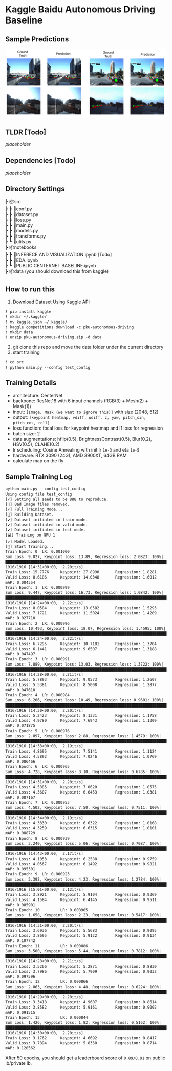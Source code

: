 # Kaggle Baidu Autonomous Driving Baseline

## Sample Predictions
<img src='https://github.com/sin1012/kaggle_baidu_autonomous_driving/blob/main/images/sample_predictions.png'>

## TLDR [Todo]
_placeholder_

## Dependencies [Todo]
_placeholder_

## Directory Settings
┣ 📦src  
┣ ┣ 📜conf.py  
┣ ┣ 📜dataset.py  
┣ ┣ 📜loss.py  
┣ ┣ 📜main.py  
┣ ┣ 📜models.py  
┣ ┣ 📜transforms.py   
┣ ┗ 📜utils.py    
┣ 📦notebooks  
┣ ┣ 📜INFERECE AND VISUALIZATION.ipynb [Todo]  
┣ ┣ 📜EDA.ipynb  
┣ ┗ 📜PUBLIC CENTERNET BASELINE.ipynb  
┣ 📦data (you should download this from kaggle)

## How to run this 
1. Download Dataset Using Kaggle API
```
! pip install kaggle
! mkdir ~/.kaggle/
! mv kaggle.json ~/.kaggle/
! kaggle competitions download -c pku-autonomous-driving
! mkdir data
! unzip pku-autonomous-driving.zip -d data
```
2. git clone this repo and move the data folder under the current directory
3. start training
```
! cd src
! python main.py --config test_config
```

## Training Details 
- architecture: CenterNet
- backbone: ResNet18 with 6 input channels (RGB(3) + Mesh(2) + Mask(1))
- input: `[Image, Mask (we want to ignore this)]` with size (2048, 512)
- output: `[keypoint heatmap, vdiff, udiff, z, yaw, pitch_sin, pitch_cos, roll]`
- loss function: focal loss for keypoint heatmap and l1 loss for regression
- batch size: 2
- data augmentations: hflip(0.5), BrightnessContrast(0.5), Blur(0.2), HSV(0.5), CLAHE(0.2)
- lr scheduling: Cosine Annealing with init lr `1e-3` and eta `1e-5`
- hardware: RTX 3090 (24G), AMD 3900XT, 64GB RAM
- calculate map on the fly

## Sample Training Log
```
python main.py --config test_config
Using config file test_config
[✔️] Setting all seeds to be 888 to reproduce.
[🐻] Bad Image files removed.
[✔️] Full Training Mode...
[🐶] Building Dataset.
[✔️] Dataset initiated in train mode.
[✔️] Dataset initiated in valid mode.
[✔️] Dataset initiated in test mode.
[💻] Training on GPU 1
[✔️] Model Loaded.
[🚀] Start Training...
Train Epoch: 0  LR: 0.001000
Sum Loss: 9.027, Keypoint loss: 13.89, Regression loss: 2.0823: 100%|███████████████████████████████████████████████████████████████████████████████████████████████████████████████████| 1916/1916 [14:31<00:00,  2.20it/s]
Train Loss: 15.7776     Keypoint: 27.8990       Regression: 1.8281
Valid Loss: 8.6186      Keypoint: 14.0348       Regression: 1.6012      mAP: 0.004354
Train Epoch: 1  LR: 0.000999
Sum Loss: 9.447, Keypoint loss: 16.73, Regression loss: 1.0842: 100%|████████████████████████████████████████████████████████████████████████████████████████████████████████████████████████████████████████████████████████████████████████████████████████| 1916/1916 [14:24<00:00,  2.22it/s]
Train Loss: 8.0584      Keypoint: 13.0582       Regression: 1.5293
Valid Loss: 7.1721      Keypoint: 11.5024       Regression: 1.4209      mAP: 0.027710
Train Epoch: 2  LR: 0.000996
Sum Loss: 10.493, Keypoint loss: 18.07, Regression loss: 1.4595: 100%|███████████████████████████████████████████████████████████████████████████████████████████████████████████████████████████████████████████████████████████████████████████████████████| 1916/1916 [14:24<00:00,  2.22it/s]
Train Loss: 6.7295      Keypoint: 10.7181       Regression: 1.3704
Valid Loss: 6.1441      Keypoint: 9.6507        Regression: 1.3188      mAP: 0.047497
Train Epoch: 3  LR: 0.000991
Sum Loss: 7.889, Keypoint loss: 13.03, Regression loss: 1.3722: 100%|████████████████████████████████████████████████████████████████████████████████████████████████████████████████████████████████████████████████████████████████████████████████████████| 1916/1916 [14:28<00:00,  2.21it/s]
Train Loss: 5.7893      Keypoint: 9.0573        Regression: 1.2607
Valid Loss: 5.5381      Keypoint: 8.5008        Regression: 1.2877      mAP: 0.047618
Train Epoch: 4  LR: 0.000984
Sum Loss: 6.206, Keypoint loss: 10.49, Regression loss: 0.9601: 100%|████████████████████████████████████████████████████████████████████████████████████████████████████████████████████████████████████████████████████████████████████████████████████████| 1916/1916 [14:30<00:00,  2.20it/s]
Train Loss: 5.2423      Keypoint: 8.1331        Regression: 1.1758
Valid Loss: 4.9780      Keypoint: 7.6943        Regression: 1.1309      mAP: 0.071875
Train Epoch: 5  LR: 0.000976
Sum Loss: 2.897, Keypoint loss: 2.88, Regression loss: 1.4579: 100%|█████████████████████████████████████████████████████████████████████████████████████████████████████████████████████████████████████████████████████████████████████████████████████████| 1916/1916 [14:33<00:00,  2.19it/s]
Train Loss: 4.8695      Keypoint: 7.5141        Regression: 1.1124
Valid Loss: 4.5892      Keypoint: 7.0246        Regression: 1.0769      mAP: 0.086466
Train Epoch: 6  LR: 0.000965
Sum Loss: 4.728, Keypoint loss: 8.10, Regression loss: 0.6785: 100%|█████████████████████████████████████████████████████████████████████████████████████████████████████████████████████████████████████████████████████████████████████████████████████████| 1916/1916 [14:31<00:00,  2.20it/s]
Train Loss: 4.5885      Keypoint: 7.0620        Regression: 1.0575
Valid Loss: 4.3607      Keypoint: 6.6453        Regression: 1.0381      mAP: 0.087167
Train Epoch: 7  LR: 0.000953
Sum Loss: 4.502, Keypoint loss: 7.50, Regression loss: 0.7511: 100%|█████████████████████████████████████████████████████████████████████████████████████████████████████████████████████████████████████████████████████████████████████████████████████████| 1916/1916 [14:34<00:00,  2.19it/s]
Train Loss: 4.3330      Keypoint: 6.6322        Regression: 1.0168
Valid Loss: 4.3259      Keypoint: 6.6315        Regression: 1.0101      mAP: 0.088729
Train Epoch: 8  LR: 0.000939
Sum Loss: 3.240, Keypoint loss: 5.06, Regression loss: 0.7087: 100%|█████████████████████████████████████████████████████████████████████████████████████████████████████████████████████████████████████████████████████████████████████████████████████████| 1916/1916 [14:43<00:00,  2.17it/s]
Train Loss: 4.1053      Keypoint: 6.2588        Regression: 0.9759
Valid Loss: 4.0567      Keypoint: 6.1492        Regression: 0.9821      mAP: 0.095301
Train Epoch: 9  LR: 0.000923
Sum Loss: 3.392, Keypoint loss: 4.23, Regression loss: 1.2784: 100%|█████████████████████████████████████████████████████████████████████████████████████████████████████████████████████████████████████████████████████████████████████████████████████████| 1916/1916 [15:01<00:00,  2.12it/s]
Train Loss: 3.8921      Keypoint: 5.9104        Regression: 0.9369
Valid Loss: 4.1584      Keypoint: 6.4145        Regression: 0.9511      mAP: 0.085901
Train Epoch: 10         LR: 0.000905
Sum Loss: 1.658, Keypoint loss: 2.23, Regression loss: 0.5417: 100%|█████████████████████████████████████████████████████████████████████████████████████████████████████████████████████████████████████████████████████████████████████████████████████████| 1916/1916 [14:31<00:00,  2.20it/s]
Train Loss: 3.6936      Keypoint: 5.5683        Regression: 0.9095
Valid Loss: 3.8695      Keypoint: 5.9122        Regression: 0.9134      mAP: 0.107742
Train Epoch: 11         LR: 0.000886
Sum Loss: 3.500, Keypoint loss: 5.44, Regression loss: 0.7812: 100%|█████████████████████████████████████████████████████████████████████████████████████████████████████████████████████████████████████████████████████████████████████████████████████████| 1916/1916 [14:28<00:00,  2.21it/s]
Train Loss: 3.5266      Keypoint: 5.2871        Regression: 0.8830
Valid Loss: 3.7986      Keypoint: 5.7909        Regression: 0.9032      mAP: 0.097596
Train Epoch: 12         LR: 0.000866
Sum Loss: 2.863, Keypoint loss: 4.48, Regression loss: 0.6224: 100%|█████████████████████████████████████████████████████████████████████████████████████████████████████████████████████████████████████████████████████████████████████████████████████████| 1916/1916 [14:29<00:00,  2.20it/s]
Train Loss: 3.3418      Keypoint: 4.9607        Regression: 0.8614
Valid Loss: 3.8582      Keypoint: 5.9161        Regression: 0.9002      mAP: 0.091515
Train Epoch: 13         LR: 0.000844
Sum Loss: 1.426, Keypoint loss: 1.82, Regression loss: 0.5162: 100%|█████████████████████████████████████████████████████████████████████████████████████████████████████████████████████████████████████████████████████████████████████████████████████████| 1916/1916 [14:30<00:00,  2.20it/s]
Train Loss: 3.1762      Keypoint: 4.6692        Regression: 0.8417
Valid Loss: 3.7894      Keypoint: 5.8360        Regression: 0.8714      mAP: 0.120562
```
After 50 epochs, you should get a leaderboard score of `0.89/0.91` on public lb/private lb.
